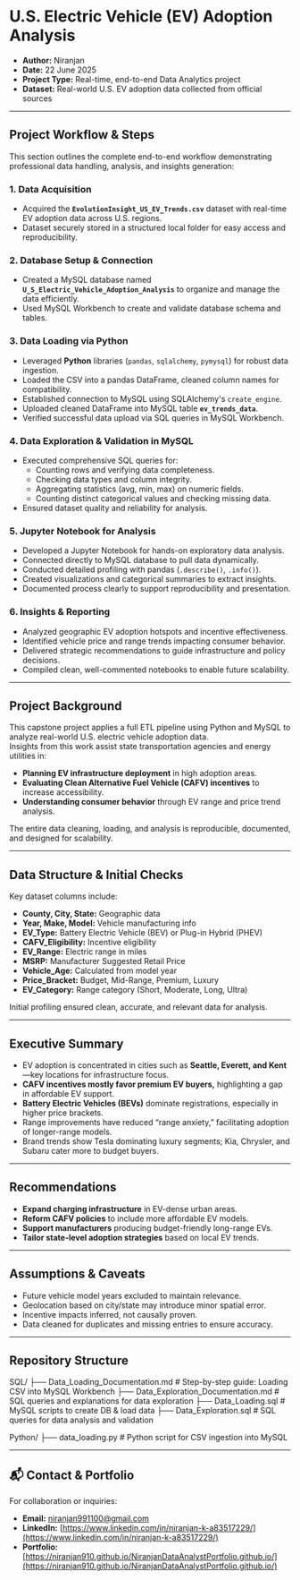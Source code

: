 # U.S. Electric Vehicle (EV) Adoption Analysis

- **Author:** Niranjan  
- **Date:** 22 June 2025  
- **Project Type:** Real-time, end-to-end Data Analytics project  
- **Dataset:** Real-world U.S. EV adoption data collected from official sources

---

## Project Workflow & Steps

This section outlines the complete end-to-end workflow demonstrating professional data handling, analysis, and insights generation:

### 1. Data Acquisition

- Acquired the **`EvolutionInsight_US_EV_Trends.csv`** dataset with real-time EV adoption data across U.S. regions.  
- Dataset securely stored in a structured local folder for easy access and reproducibility.

### 2. Database Setup & Connection

- Created a MySQL database named **`U_S_Electric_Vehicle_Adoption_Analysis`** to organize and manage the data efficiently.  
- Used MySQL Workbench to create and validate database schema and tables.

### 3. Data Loading via Python

- Leveraged **Python** libraries (`pandas`, `sqlalchemy`, `pymysql`) for robust data ingestion.  
- Loaded the CSV into a pandas DataFrame, cleaned column names for compatibility.  
- Established connection to MySQL using SQLAlchemy's `create_engine`.  
- Uploaded cleaned DataFrame into MySQL table **`ev_trends_data`**.  
- Verified successful data upload via SQL queries in MySQL Workbench.

### 4. Data Exploration & Validation in MySQL

- Executed comprehensive SQL queries for:  
  - Counting rows and verifying data completeness.  
  - Checking data types and column integrity.  
  - Aggregating statistics (avg, min, max) on numeric fields.  
  - Counting distinct categorical values and checking missing data.  
- Ensured dataset quality and reliability for analysis.

### 5. Jupyter Notebook for Analysis

- Developed a Jupyter Notebook for hands-on exploratory data analysis.  
- Connected directly to MySQL database to pull data dynamically.  
- Conducted detailed profiling with pandas (`.describe()`, `.info()`).  
- Created visualizations and categorical summaries to extract insights.  
- Documented process clearly to support reproducibility and presentation.

### 6. Insights & Reporting

- Analyzed geographic EV adoption hotspots and incentive effectiveness.  
- Identified vehicle price and range trends impacting consumer behavior.  
- Delivered strategic recommendations to guide infrastructure and policy decisions.  
- Compiled clean, well-commented notebooks to enable future scalability.

---

## Project Background

This capstone project applies a full ETL pipeline using Python and MySQL to analyze real-world U.S. electric vehicle adoption data.  
Insights from this work assist state transportation agencies and energy utilities in:

- **Planning EV infrastructure deployment** in high adoption areas.  
- **Evaluating Clean Alternative Fuel Vehicle (CAFV) incentives** to increase accessibility.  
- **Understanding consumer behavior** through EV range and price trend analysis.

The entire data cleaning, loading, and analysis is reproducible, documented, and designed for scalability.

---

## Data Structure & Initial Checks

Key dataset columns include:

- **County, City, State:** Geographic data  
- **Year, Make, Model:** Vehicle manufacturing info  
- **EV_Type:** Battery Electric Vehicle (BEV) or Plug-in Hybrid (PHEV)  
- **CAFV_Eligibility:** Incentive eligibility  
- **EV_Range:** Electric range in miles  
- **MSRP:** Manufacturer Suggested Retail Price  
- **Vehicle_Age:** Calculated from model year  
- **Price_Bracket:** Budget, Mid-Range, Premium, Luxury  
- **EV_Category:** Range category (Short, Moderate, Long, Ultra)  

Initial profiling ensured clean, accurate, and relevant data for analysis.

---

## Executive Summary

- EV adoption is concentrated in cities such as **Seattle, Everett, and Kent**—key locations for infrastructure focus.  
- **CAFV incentives mostly favor premium EV buyers,** highlighting a gap in affordable EV support.  
- **Battery Electric Vehicles (BEVs)** dominate registrations, especially in higher price brackets.  
- Range improvements have reduced “range anxiety,” facilitating adoption of longer-range models.  
- Brand trends show Tesla dominating luxury segments; Kia, Chrysler, and Subaru cater more to budget buyers.

---

## Recommendations

- **Expand charging infrastructure** in EV-dense urban areas.  
- **Reform CAFV policies** to include more affordable EV models.  
- **Support manufacturers** producing budget-friendly long-range EVs.  
- **Tailor state-level adoption strategies** based on local EV trends.

---

## Assumptions & Caveats

- Future vehicle model years excluded to maintain relevance.  
- Geolocation based on city/state may introduce minor spatial error.  
- Incentive impacts inferred, not causally proven.  
- Data cleaned for duplicates and missing entries to ensure accuracy.

---

## Repository Structure
SQL/
├── Data_Loading_Documentation.md # Step-by-step guide: Loading CSV into MySQL Workbench
├── Data_Exploration_Documentation.md # SQL queries and explanations for data exploration
├── Data_Loading.sql # MySQL scripts to create DB & load data
├── Data_Exploration.sql # SQL queries for data analysis and validation

Python/
├── data_loading.py # Python script for CSV ingestion into MySQL


---

## 📬 Contact & Portfolio

For collaboration or inquiries:  

- **Email:** [niranjan991100@gmail.com](mailto:niranjan991100@gmail.com)  
- **LinkedIn:** [https://www.linkedin.com/in/niranjan-k-a83517229/](https://www.linkedin.com/in/niranjan-k-a83517229/)  
- **Portfolio:** [https://niranjan910.github.io/NiranjanDataAnalystPortfolio.github.io/](https://niranjan910.github.io/NiranjanDataAnalystPortfolio.github.io/)

